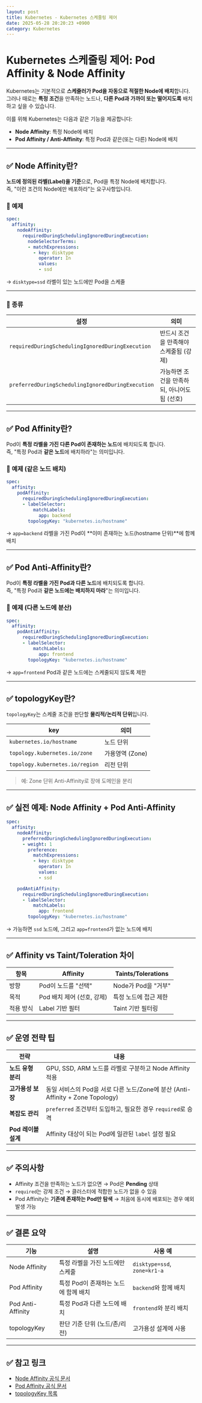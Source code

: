 ```yaml
---
layout: post
title: Kubernetes - Kubernetes 스케줄링 제어
date: 2025-05-28 20:20:23 +0900
category: Kubernetes
---
```

# Kubernetes 스케줄링 제어: Pod Affinity & Node Affinity

Kubernetes는 기본적으로 **스케줄러가 Pod을 자동으로 적절한 Node에 배치**합니다.  
그러나 때로는 **특정 조건**을 만족하는 노드나, **다른 Pod과 가까이 또는 떨어지도록** 배치하고 싶을 수 있습니다.

이를 위해 Kubernetes는 다음과 같은 기능을 제공합니다:

- **Node Affinity**: 특정 Node에 배치
- **Pod Affinity / Anti-Affinity**: 특정 Pod과 같은(또는 다른) Node에 배치

---

## ✅ Node Affinity란?

**노드에 정의된 라벨(Label)을 기준**으로, Pod을 특정 Node에 배치합니다.  
즉, "이런 조건의 Node에만 배포하라"는 요구사항입니다.

### 🔹 예제

```yaml
spec:
  affinity:
    nodeAffinity:
      requiredDuringSchedulingIgnoredDuringExecution:
        nodeSelectorTerms:
        - matchExpressions:
          - key: disktype
            operator: In
            values:
            - ssd
```

→ `disktype=ssd` 라벨이 있는 노드에만 Pod을 스케줄

---

### 🔹 종류

| 설정 | 의미 |
|------|------|
| `requiredDuringSchedulingIgnoredDuringExecution` | 반드시 조건을 만족해야 스케줄됨 (강제) |
| `preferredDuringSchedulingIgnoredDuringExecution` | 가능하면 조건을 만족하되, 아니어도 됨 (선호) |

---

## ✅ Pod Affinity란?

Pod이 **특정 라벨을 가진 다른 Pod이 존재하는 노드**에 배치되도록 합니다.  
즉, "특정 Pod과 **같은 노드**에 배치하라"는 의미입니다.

### 🔹 예제 (같은 노드 배치)

```yaml
spec:
  affinity:
    podAffinity:
      requiredDuringSchedulingIgnoredDuringExecution:
      - labelSelector:
          matchLabels:
            app: backend
        topologyKey: "kubernetes.io/hostname"
```

→ `app=backend` 라벨을 가진 Pod이 **이미 존재하는 노드(hostname 단위)**에 함께 배치

---

## ✅ Pod Anti-Affinity란?

Pod이 **특정 라벨을 가진 Pod과 다른 노드**에 배치되도록 합니다.  
즉, "특정 Pod과 **같은 노드에는 배치하지 마라**"는 의미입니다.

### 🔹 예제 (다른 노드에 분산)

```yaml
spec:
  affinity:
    podAntiAffinity:
      requiredDuringSchedulingIgnoredDuringExecution:
      - labelSelector:
          matchLabels:
            app: frontend
        topologyKey: "kubernetes.io/hostname"
```

→ `app=frontend` Pod과 같은 노드에는 스케줄되지 않도록 제한

---

## ✅ topologyKey란?

`topologyKey`는 스케줄 조건을 판단할 **물리적/논리적 단위**입니다.

| key | 의미 |
|-----|------|
| `kubernetes.io/hostname` | 노드 단위 |
| `topology.kubernetes.io/zone` | 가용영역 (Zone) |
| `topology.kubernetes.io/region` | 리전 단위 |

> 예: Zone 단위 Anti-Affinity로 장애 도메인을 분리

---

## ✅ 실전 예제: Node Affinity + Pod Anti-Affinity

```yaml
spec:
  affinity:
    nodeAffinity:
      preferredDuringSchedulingIgnoredDuringExecution:
      - weight: 1
        preference:
          matchExpressions:
          - key: disktype
            operator: In
            values:
            - ssd

    podAntiAffinity:
      requiredDuringSchedulingIgnoredDuringExecution:
      - labelSelector:
          matchLabels:
            app: frontend
        topologyKey: "kubernetes.io/hostname"
```

→ 가능하면 `ssd` 노드에, 그리고 `app=frontend`가 없는 노드에 배치

---

## ✅ Affinity vs Taint/Toleration 차이

| 항목 | Affinity | Taints/Tolerations |
|------|----------|---------------------|
| 방향 | Pod이 노드를 "선택" | Node가 Pod을 "거부" |
| 목적 | Pod 배치 제어 (선호, 강제) | 특정 노드에 접근 제한 |
| 적용 방식 | Label 기반 필터 | Taint 기반 필터링 |

---

## ✅ 운영 전략 팁

| 전략 | 내용 |
|------|------|
| **노드 유형 분리** | GPU, SSD, ARM 노드를 라벨로 구분하고 Node Affinity 적용 |
| **고가용성 보장** | 동일 서비스의 Pod을 서로 다른 노드/Zone에 분산 (Anti-Affinity + Zone Topology) |
| **복잡도 관리** | `preferred` 조건부터 도입하고, 필요한 경우 `required`로 승격 |
| **Pod 레이블 설계** | Affinity 대상이 되는 Pod에 일관된 `label` 설정 필요 |

---

## ✅ 주의사항

- Affinity 조건을 만족하는 노드가 없으면 → Pod은 **Pending** 상태
- `required`는 강제 조건 → 클러스터에 적합한 노드가 없을 수 있음
- Pod Affinity는 **기존에 존재하는 Pod만 탐색** → 처음에 동시에 배포되는 경우 예외 발생 가능

---

## ✅ 결론 요약

| 기능 | 설명 | 사용 예 |
|------|------|---------|
| Node Affinity | 특정 라벨을 가진 노드에만 스케줄 | `disktype=ssd`, `zone=kr1-a` |
| Pod Affinity | 특정 Pod이 존재하는 노드에 함께 배치 | `backend`와 함께 배치 |
| Pod Anti-Affinity | 특정 Pod과 다른 노드에 배치 | `frontend`와 분리 배치 |
| topologyKey | 판단 기준 단위 (노드/존/리전) | 고가용성 설계에 사용 |

---

## ✅ 참고 링크

- [Node Affinity 공식 문서](https://kubernetes.io/docs/concepts/scheduling-eviction/assign-pod-node/#node-affinity)
- [Pod Affinity 공식 문서](https://kubernetes.io/docs/concepts/scheduling-eviction/assign-pod-node/#affinity-and-anti-affinity)
- [topologyKey 목록](https://kubernetes.io/docs/concepts/cluster-administration/topology-manager/)
